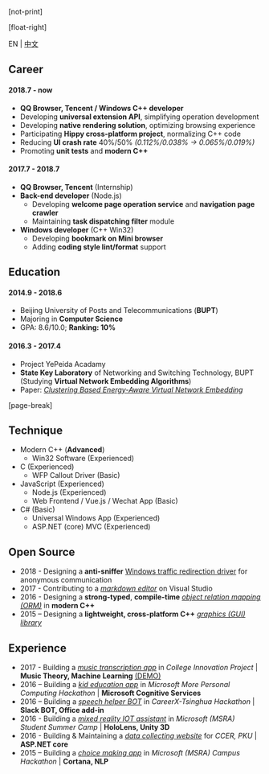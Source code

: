 ﻿[not-print]

[float-right]

EN | [中文](CV-zh.md)

## Career

#### 2018.7 - now

- **QQ Browser, Tencent / Windows C++ developer**
- Developing **universal extension API**, simplifying operation development
- Developing **native rendering solution**, optimizing browsing experience
- Participating **Hippy cross-platform project**, normalizing C++ code
- Reducing **UI crash rate** 40%/50% _(0.112%/0.038% -> 0.065%/0.019%)_
- Promoting **unit tests** and **modern C++**

#### 2017.7 - 2018.7

- **QQ Browser, Tencent** (Internship)
- **Back-end developer** (Node.js)
  - Developing **welcome page operation service** and **navigation page crawler**
  - Maintaining **task dispatching filter** module
- **Windows developer** (C++ Win32)
  - Developing **bookmark on Mini browser**
  - Adding **coding style lint/format** support

## Education

#### 2014.9 - 2018.6

- Beijing University of Posts and Telecommunications (**BUPT**)
- Majoring in **Computer Science**
- GPA: 8.6/10.0; **Ranking: 10%**

#### 2016.3 - 2017.4

- Project YePeida Acadamy
- **State Key Laboratory** of Networking and Switching Technology, BUPT (Studying **Virtual Network Embedding Algorithms**)
- Paper: [_Clustering Based Energy-Aware Virtual Network Embedding_](http://journals.sagepub.com/doi/full/10.1177/1550147717726714)

[page-break]

## Technique

- Modern C++ (**Advanced**)
  - Win32 Software (Experienced)
- C (Experienced)
  - WFP Callout Driver (Basic)
- JavaScript (Experienced)
  - Node.js (Experienced)
  - Web Frontend / Vue.js / Wechat App (Basic)
- C# (Basic)
  - Universal Windows App (Experienced)
  - ASP.NET (core) MVC (Experienced)

## Open Source

- 2018 - Designing a **anti-sniffer** [Windows traffic redirection driver](https://github.com/BOT-Man-JL/WFP-Traffic-Redirection-Driver) for anonymous communication
- 2017 - Contributing to a [_markdown editor_](https://github.com/madskristensen/MarkdownEditor) on Visual Studio
- 2016 - Designing a **strong-typed**, **compile-time** [_object relation mapping (ORM)_](https://github.com/BOT-Man-JL/ORM-Lite) in **modern C++**
- 2015 – Designing a **lightweight, cross-platform C++** [_graphics (GUI) library_](https://github.com/BOT-Man-JL/EggAche-GL)

## Experience

- 2017 - Building a [_music transcription app_](https://github.com/YuJianghao/YouPu) in _College Innovation Project_ | **Music Theory, Machine Learning** [(DEMO)](https://bot-man-jl.github.io/YouPu)
- 2016 – Building a [_kid education app_](https://github.com/BOT-Man-JL/Better-Kids) in _Microsoft More Personal Computing Hackathon_ | **Microsoft Cognitive Services**
- 2016 – Building a [_speech helper BOT_](https://github.com/xinhuaRadioLAB/HackerX_slive) in _CareerX-Tsinghua Hackathon_ | **Slack BOT, Office add-in**
- 2016 - Building a [_mixed reality IOT assistant_](https://github.com/BOT-Man-JL/IOT-Holo-Assistant) in _Microsoft (MSRA) Student Summer Camp_ | **HoloLens, Unity 3D**
- 2016 - Building & Maintaining a [_data collecting website_](https://github.com/ZhangYuef/Survey_Platform_ccer) for _CCER, PKU_ | **ASP.NET core**
- 2015 – Building a [_choice making app_](https://www.microsoft.com/store/apps/Random%20Master/9NBLGGH6HCP7) in _Microsoft (MSRA) Campus Hackathon_ | **Cortana, NLP**
